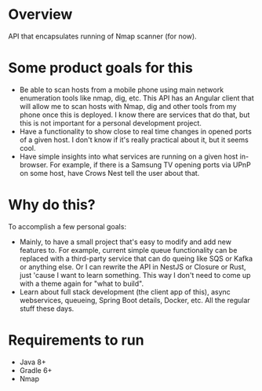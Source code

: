 # Overview
API that encapsulates running of Nmap scanner (for now).

# Some product goals for this
- Be able to scan hosts from a mobile phone using main network enumeration tools like nmap, dig, etc. This API has an Angular client that will allow me to scan hosts with Nmap, dig and other tools from my phone once this is deployed. I know there are services that do that, but this is not important for a personal development project.
- Have a functionality to show close to real time changes in opened ports of a given host. I don't know if it's really practical about it, but it seems cool.
- Have simple insights into what services are running on a given host in-browser. For example, if there is a Samsung TV opening ports via UPnP on some host, have Crows Nest tell the user about that.

# Why do this?
To accomplish a few personal goals:
- Mainly, to have a small project that's easy to modify and add new features to. For example, current simple queue functionality can be replaced with a third-party service that can do queing like SQS or Kafka or anything else. Or I can rewrite the API in NestJS or Closure or Rust, just 'cause I want to learn something. This way I don't need to come up with a theme again for "what to build".
- Learn about full stack development (the client app of this), async webservices, queueing, Spring Boot details, Docker, etc. All the regular stuff these days.

# Requirements to run
- Java 8+
- Gradle 6+
- Nmap

